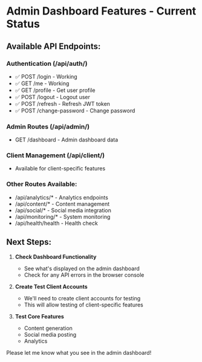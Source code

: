 # Admin Dashboard Features - Current Status

## Available API Endpoints:

### Authentication (/api/auth/)
- ✅ POST /login - Working
- ✅ GET /me - Working 
- ✅ GET /profile - Get user profile
- ✅ POST /logout - Logout user
- ✅ POST /refresh - Refresh JWT token
- ✅ POST /change-password - Change password

### Admin Routes (/api/admin/)
- GET /dashboard - Admin dashboard data

### Client Management (/api/client/)
- Available for client-specific features

### Other Routes Available:
- /api/analytics/* - Analytics endpoints
- /api/content/* - Content management
- /api/social/* - Social media integration
- /api/monitoring/* - System monitoring
- /api/health/health - Health check

## Next Steps:

1. **Check Dashboard Functionality**
   - See what's displayed on the admin dashboard
   - Check for any API errors in the browser console

2. **Create Test Client Accounts**
   - We'll need to create client accounts for testing
   - This will allow testing of client-specific features

3. **Test Core Features**
   - Content generation
   - Social media posting
   - Analytics

Please let me know what you see in the admin dashboard!